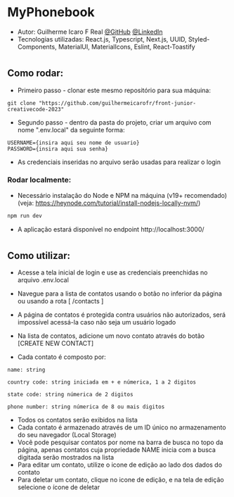 # MyPhonebook
- Autor: Guilherme Icaro F Real [@GitHub](https://www.github.com/guilhermeicarofr) [@LinkedIn](https://www.linkedin.com/in/guilhermeicarofr/)
- Tecnologias utilizadas: React.js, Typescript, Next.js, UUID, Styled-Components, MaterialUI, MaterialIcons, Eslint, React-Toastify

#

## Como rodar:
- Primeiro passo - clonar este mesmo repositório para sua máquina:
````
git clone "https://github.com/guilhermeicarofr/front-junior-creativecode-2023"
````
- Segundo passo - dentro da pasta do projeto, criar um arquivo com nome ".env.local" da seguinte forma:
````
USERNAME={insira aqui seu nome de usuario}
PASSWORD={insira aqui sua senha}
````

- As credenciais inseridas no arquivo serão usadas para realizar o login

### Rodar localmente:
- Necessário instalação do Node e NPM na máquina (v19+ recomendado) (veja: https://heynode.com/tutorial/install-nodejs-locally-nvm/)


```bash
npm run dev
```
- A aplicação estará disponível no endpoint http://localhost:3000/

#

## Como utilizar:
- Acesse a tela inicial de login e use as credenciais preenchidas no arquivo .env.local
- Navegue para a lista de contatos usando o botão no inferior da página ou usando a rota [ /contacts ]

- A página de contatos é protegida contra usuários não autorizados, será impossível acessá-la caso não seja um usuário logado

- Na lista de contatos, adicione um novo contato através do botão [CREATE NEW CONTACT]
- Cada contato é composto por:
```
name: string

country code: string iniciada em + e númerica, 1 a 2 digitos

state code: string númerica de 2 digitos

phone number: string númerica de 8 ou mais digitos
```
- Todos os contatos serão exibidos na lista
- Cada contato é armazenado através de um ID único no armazenamento do seu navegador (Local Storage)
- Você pode pesquisar contatos por nome na barra de busca no topo da página, apenas contatos cuja propriedade NAME inicia com a busca digitada serão mostrados na lista
- Para editar um contato, utilize o icone de edição ao lado dos dados do contato
- Para deletar um contato, clique no icone de edição, e na tela de edição selecione o ícone de deletar
